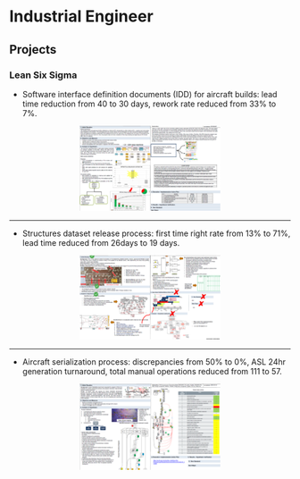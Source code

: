 # Industrial Engineer

## Projects

### Lean Six Sigma

- Software interface definition documents (IDD) for aircraft builds: lead time reduction from 40 to 30 days, rework rate 
reduced from 33% to 7%.
<p align="center">
<img src="assets/images/p145.png" width="50%">
</p>

---

- Structures dataset release process: first time right rate from 13% to 71%, lead time reduced from 26days to 19 days.
<p align="center">
<img src="assets/images/p199.png" width="50%">
</p>

---

- Aircraft serialization process: discrepancies from 50% to 0%, ASL 24hr generation turnaround, total manual operations 
reduced from 111 to 57.
<p align="center">
<img src="assets/images/p208.png" width="50%">
</p>
